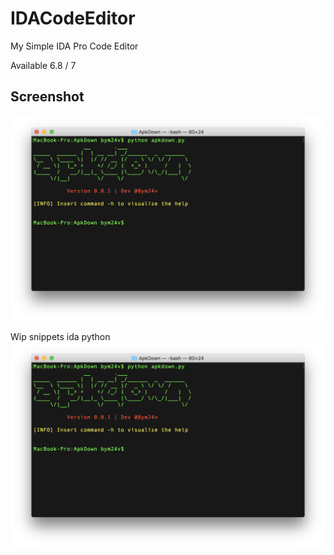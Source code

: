 # IDACodeEditor
My Simple IDA Pro Code Editor

Available 6.8 / 7

## Screenshot
![alt tag](https://github.com/Bym24v/ApkDown/blob/master/caps/home.png)


Wip snippets ida python 
![alt tag](https://github.com/Bym24v/ApkDown/blob/master/caps/home.png)
